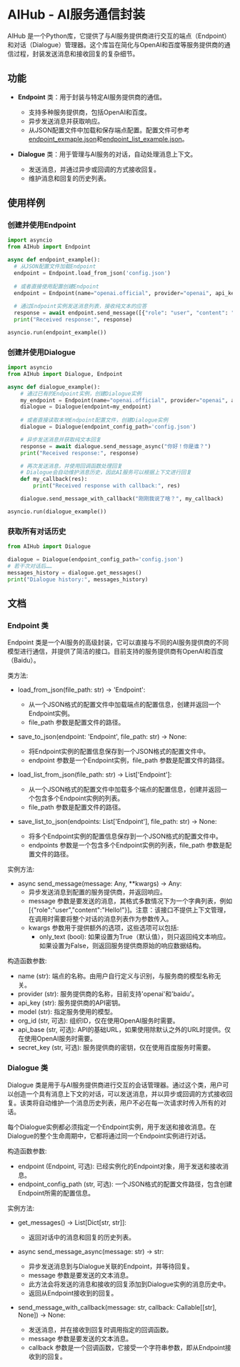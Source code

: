 # AIHub - AI服务通信封装

AIHub 是一个Python库，它提供了与AI服务提供商进行交互的端点（Endpoint）和对话（Dialogue）管理器。这个库旨在简化与OpenAI和百度等服务提供商的通信过程，封装发送消息和接收回复的复杂细节。

## 功能

- **Endpoint** 类：用于封装与特定AI服务提供商的通信。
  - 支持多种服务提供商，包括OpenAI和百度。
  - 异步发送消息并获取响应。
  - 从JSON配置文件中加载和保存端点配置。配置文件可参考[endpoint_exmaple.json](Config/endpoint_example.json)和[endpoint_list_example.json](Config/endpoint_list_example.json)。

- **Dialogue** 类：用于管理与AI服务的对话，自动处理消息上下文。
  - 发送消息，并通过异步或回调的方式接收回复。
  - 维护消息和回复的历史列表。

## 使用样例
### 创建并使用Endpoint
```python
import asyncio
from AIHub import Endpoint

async def endpoint_example():
  # 从JSON配置文件加载Endpoint
  endpoint = Endpoint.load_from_json('config.json')
  
  # 或者直接使用配置创建Endpoint
  endpoint = Endpoint(name="openai.official", provider="openai", api_key="sk-xxx", model="gpt-4-1106-preview")
  
  # 通过Endpoint实例发送消息列表，接收纯文本的应答
  response = await endpoint.send_message([{"role": "user", "content": "你好！"}], only_text=True)
  print("Received response:", response)

asyncio.run(endpoint_example())
```

### 创建并使用Dialogue
```python
import asyncio
from AIHub import Dialogue, Endpoint

async def dialogue_example():
    # 通过已有的Endpoint实例，创建Dialogue实例
    my_endpoint = Endpoint(name="openai.official", provider="openai", api_key="sk-xxx", model="gpt-4-1106-preview")
    dialogue = Dialogue(endpoint=my_endpoint)
    
    # 或者直接读取本地Endpoint配置文件，创建Dialogue实例
    dialogue = Dialogue(endpoint_config_path='config.json')

    # 异步发送消息并获取纯文本回复
    response = await dialogue.send_message_async("你好！你是谁？")
    print("Received response:", response)

    # 再次发送消息，并使用回调函数处理回复
    # Dialogue会自动维护消息历史，因此AI服务可以根据上下文进行回复
    def my_callback(res):
        print("Received response with callback:", res)

    dialogue.send_message_with_callback("刚刚我说了啥？", my_callback)

asyncio.run(dialogue_example())
```

### 获取所有对话历史
```python
from AIHub import Dialogue

dialogue = Dialogue(endpoint_config_path='config.json')
# 若干次对话后……
messages_history = dialogue.get_messages()
print("Dialogue history:", messages_history)
```

## 文档
### Endpoint 类
Endpoint 类是一个AI服务的高级封装，它可以直接与不同的AI服务提供商的不同模型进行通信，并提供了简洁的接口。目前支持的服务提供商有OpenAI和百度（Baidu）。

类方法:

- load_from_json(file_path: str) -> 'Endpoint':
    - 从一个JSON格式的配置文件中加载端点的配置信息，创建并返回一个Endpoint实例。
    - file_path 参数是配置文件的路径。

- save_to_json(endpoint: 'Endpoint', file_path: str) -> None:
    - 将Endpoint实例的配置信息保存到一个JSON格式的配置文件中。
    - endpoint 参数是一个Endpoint实例，file_path 参数是配置文件的路径。

- load_list_from_json(file_path: str) -> List['Endpoint']:
    - 从一个JSON格式的配置文件中加载多个端点的配置信息，创建并返回一个包含多个Endpoint实例的列表。
    - file_path 参数是配置文件的路径。

- save_list_to_json(endpoints: List['Endpoint'], file_path: str) -> None:
    - 将多个Endpoint实例的配置信息保存到一个JSON格式的配置文件中。
    - endpoints 参数是一个包含多个Endpoint实例的列表，file_path 参数是配置文件的路径。

实例方法:

- async send_message(message: Any, **kwargs) -> Any:
    - 异步发送消息到配置的服务提供商，并返回响应。
    - message 参数是要发送的消息，其格式多数情况下为一个字典列表，例如[{"role":"user","content":"Hello!"}]。注意：该接口不提供上下文管理，在调用时需要将整个对话的消息列表作为参数传入。
    - kwargs 参数用于提供额外的选项，这些选项可以包括:
        - only_text (bool): 如果设置为True（默认值），则只返回纯文本响应。如果设置为False，则返回服务提供商原始的响应数据结构。

构造函数参数:

- name (str): 端点的名称。由用户自行定义与识别，与服务商的模型名称无关。
- provider (str): 服务提供商的名称，目前支持'openai'和'baidu'。
- api_key (str): 服务提供商的API密钥。
- model (str): 指定服务使用的模型。
- org_id (str, 可选): 组织ID，仅在使用OpenAI服务时需要。
- api_base (str, 可选): API的基础URL，如果使用除默认之外的URL时提供。仅在使用OpenAI服务时需要。
- secret_key (str, 可选): 服务提供商的密钥，仅在使用百度服务时需要。


### Dialogue 类

Dialogue 类是用于与AI服务提供商进行交互的会话管理器。通过这个类，用户可以创造一个具有消息上下文的对话，可以发送消息，并以异步或回调的方式接收回复。该类将自动维护一个消息历史列表，用户不必在每一次请求时传入所有的对话。

每个Dialogue实例都必须指定一个Endpoint实例，用于发送和接收消息。在Dialogue的整个生命周期中，它都将通过同一个Endpoint实例进行对话。

构造函数参数:

- endpoint (Endpoint, 可选): 已经实例化的Endpoint对象，用于发送和接收消息。
- endpoint_config_path (str, 可选): 一个JSON格式的配置文件路径，包含创建Endpoint所需的配置信息。

实例方法:

- get_messages() -> List[Dict[str, str]]:
    - 返回对话中的消息和回复的历史列表。

- async send_message_async(message: str) -> str:
    - 异步发送消息到与Dialogue关联的Endpoint，并等待回复。
    - message 参数是要发送的文本消息。
    - 此方法会将发送的消息和接收的回复添加到Dialogue实例的消息历史中。
    - 返回从Endpoint接收到的回复。

- send_message_with_callback(message: str, callback: Callable[[str], None]) -> None:
    - 发送消息，并在接收到回复时调用指定的回调函数。
    - message 参数是要发送的文本消息。
    - callback 参数是一个回调函数，它接受一个字符串参数，即从Endpoint接收到的回复。
